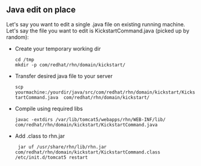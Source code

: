 ## Java edit on place
 


Let's say you want to edit a single .java file on existing running machine. Let's say the file you want to edit is KickstartCommand.java (picked up by random):
* Create your temporary working dir

     `cd /tmp` <br>
     `mkdir -p com/redhat/rhn/domain/kickstart/`
* Transfer desired java file to your server

     `scp yourmachine:/yourdir/java/src/com/redhat/rhn/domain/kickstart/KickstartCommand.java  com/redhat/rhn/domain/kickstart/`
* Compile using required libs

     `javac -extdirs /var/lib/tomcat5/webapps/rhn/WEB-INF/lib/ com/redhat/rhn/domain/kickstart/KickstartCommand.java`
* Add .class to rhn.jar

    ` jar uf /usr/share/rhn/lib/rhn.jar com/redhat/rhn/domain/kickstart/KickstartCommand.class`
     `/etc/init.d/tomcat5 restart`

